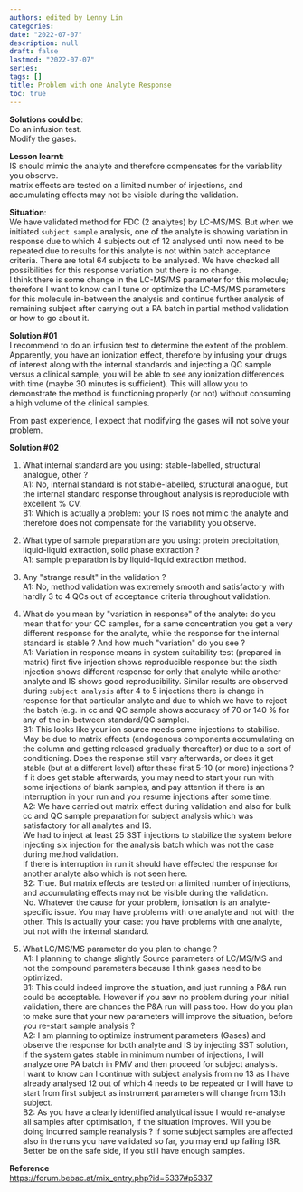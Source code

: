 ```yaml
---
authors: edited by Lenny Lin
categories:
date: "2022-07-07"
description: null
draft: false
lastmod: "2022-07-07"
series:
tags: []
title: Problem with one Analyte Response
toc: true
---
```


**Solutions could be**:  
Do an infusion test.  
Modify the gases.  

**Lesson learnt**:  
IS should mimic the analyte and therefore compensates for the variability you observe.  
matrix effects are tested on a limited number of injections, and accumulating effects may not be visible during the validation.  

<!--more-->

**Situation**:  
We have validated method for FDC (2 analytes) by LC-MS/MS. But when we initiated `subject sample` analysis, one of the analyte is showing variation in response due to which 4 subjects out of 12 analysed until now need to be repeated due to results for this analyte is not within batch acceptance criteria. There are total 64 subjects to be analysed. We have checked all possibilities for this response variation but there is no change.  
I think there is some change in the LC-MS/MS parameter for this molecule; therefore I want to know can I tune or optimize the LC-MS/MS parameters for this molecule in-between the analysis and continue further analysis of remaining subject after carrying out a PA batch in partial method validation or how to go about it.  


**Solution #01**  
I recommend to do an infusion test to determine the extent of the problem. Apparently, you have an ionization effect, therefore by infusing your drugs of interest along with the internal standards and injecting a QC sample versus a clinical sample, you will be able to see any ionization differences with time (maybe 30 minutes is sufficient). This will allow you to demonstrate the method is functioning properly (or not) without consuming a high volume of the clinical samples.

From past experience, I expect that modifying the gases will not solve your problem.


**Solution #02**  
1. What internal standard are you using: stable-labelled, structural analogue, other ?  
A1: No, internal standard is not stable-labelled, structural analogue, but the internal standard response throughout analysis is reproducible with excellent % CV.  
B1: Which is actually a problem: your IS noes not mimic the analyte and therefore does not compensate for the variability you observe.

2. What type of sample preparation are you using: protein precipitation, liquid-liquid extraction, solid phase extraction ?  
A1: sample preparation is by liquid-liquid extraction method.  

3. Any "strange result" in the validation ?  
A1: No, method validation was extremely smooth and satisfactory with hardly 3 to 4 QCs out of acceptance criteria throughout validation.  

4. What do you mean by "variation in response" of the analyte: do you mean that for your QC samples, for a same concentration you get a very different response for the analyte, while the response for the internal standard is stable ? And how much "variation" do you see ?  
A1: Variation in response means in system suitability test (prepared in matrix) first five injection shows reproducible response but the sixth injection shows different response for only that analyte while another analyte and IS shows good reproducibility. Similar results are observed during `subject analysis` after 4 to 5 injections there is change in response for that particular analyte and due to which we have to reject the batch (e.g. in cc and QC sample shows accuracy of 70 or 140 % for any of the in-between standard/QC sample).  
B1: This looks like your ion source needs some injections to stabilise. May be due to matrix effects (endogenous components accumulating on the column and getting released gradually thereafter) or due to a sort of conditioning. Does the response still vary afterwards, or does it get stable (but at a different level) after these first 5-10 (or more) injections ? If it does get stable afterwards, you may need to start your run with some injections of blank samples, and pay attention if there is an interruption in your run and you resume injections after some time.  
A2: We have carried out matrix effect during validation and also for bulk cc and QC sample preparation for subject analysis which was satisfactory for all analytes and IS.    
We had to inject at least 25 SST injections to stabilize the system before injecting six injection for the analysis batch which was not the case during method validation.  
If there is interruption in run it should have effected the response for another analyte also which is not seen here.  
B2: True. But matrix effects are tested on a limited number of injections, and accumulating effects may not be visible during the validation.  
No. Whatever the cause for your problem, ionisation is an analyte-specific issue. You may have problems with one analyte and not with the other. This is actually your case: you have problems with one analyte, but not with the internal standard.  


5. What LC/MS/MS parameter do you plan to change ?  
A1: I planning to change slightly Source parameters of LC/MS/MS and not the compound parameters because I think gases need to be optimized.  
B1: This could indeed improve the situation, and just running a P&A run could be acceptable. However if you saw no problem during your initial validation, there are chances the P&A run will pass too. How do you plan to make sure that your new parameters will improve the situation, before you re-start sample analysis ?  
A2: I am planning to optimize instrument parameters (Gases) and observe the response for both analyte and IS by injecting SST solution, if the system gates stable in minimum number of injections, I will analyze one PA batch in PMV and then proceed for subject analysis.  
I want to know can I continue with subject analysis from no 13 as I have already analysed 12 out of which 4 needs to be repeated or I will have to start from first subject as instrument parameters will change from 13th subject.   
B2: As you have a clearly identified analytical issue I would re-analyse all samples after optimisation, if the situation improves. Will you be doing incurred sample reanalysis ? If some subject samples are affected also in the runs you have validated so far, you may end up failing ISR. Better be on the safe side, if you still have enough samples.  

**Reference**  
https://forum.bebac.at/mix_entry.php?id=5337#p5337

